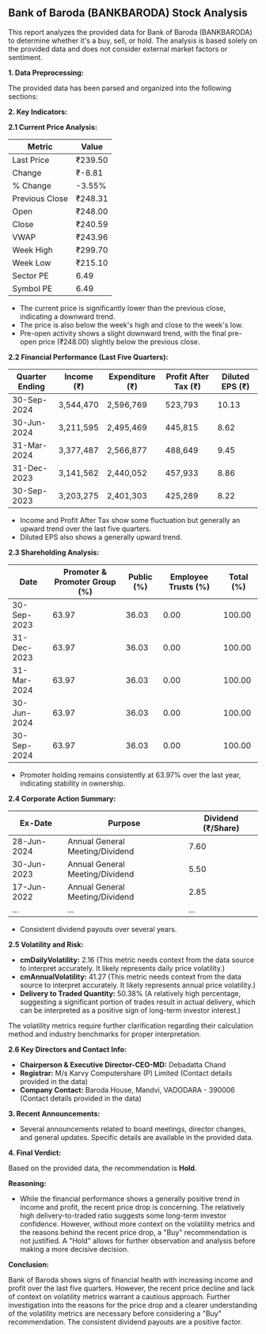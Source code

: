 ## Bank of Baroda (BANKBARODA) Stock Analysis

This report analyzes the provided data for Bank of Baroda (BANKBARODA) to determine whether it's a buy, sell, or hold.  The analysis is based solely on the provided data and does not consider external market factors or sentiment.

**1. Data Preprocessing:**

The provided data has been parsed and organized into the following sections:

**2. Key Indicators:**

**2.1 Current Price Analysis:**

| Metric             | Value     |
|----------------------|-----------|
| Last Price          | ₹239.50   |
| Change              | ₹-8.81    |
| % Change            | -3.55%    |
| Previous Close      | ₹248.31   |
| Open                | ₹248.00   |
| Close               | ₹240.59   |
| VWAP                | ₹243.96   |
| Week High           | ₹299.70   |
| Week Low            | ₹215.10   |
| Sector PE           | 6.49      |
| Symbol PE           | 6.49      |


* The current price is significantly lower than the previous close, indicating a downward trend.
* The price is also below the week's high and close to the week's low.
* Pre-open activity shows a slight downward trend, with the final pre-open price (₹248.00) slightly below the previous close.


**2.2 Financial Performance (Last Five Quarters):**

| Quarter Ending     | Income (₹)      | Expenditure (₹)  | Profit After Tax (₹) | Diluted EPS (₹) |
|----------------------|-----------------|--------------------|-----------------------|-----------------|
| 30-Sep-2024         | 3,544,470       | 2,596,769         | 523,793              | 10.13            |
| 30-Jun-2024         | 3,211,595       | 2,495,469         | 445,815              | 8.62             |
| 31-Mar-2024         | 3,377,487       | 2,566,877         | 488,649              | 9.45             |
| 31-Dec-2023         | 3,141,562       | 2,440,052         | 457,933              | 8.86             |
| 30-Sep-2023         | 3,203,275       | 2,401,303         | 425,289              | 8.22             |

* Income and Profit After Tax show some fluctuation but generally an upward trend over the last five quarters.
* Diluted EPS also shows a generally upward trend.


**2.3 Shareholding Analysis:**

| Date       | Promoter & Promoter Group (%) | Public (%) | Employee Trusts (%) | Total (%) |
|------------|-----------------------------|------------|--------------------|-----------|
| 30-Sep-2023 | 63.97                        | 36.03      | 0.00               | 100.00    |
| 31-Dec-2023 | 63.97                        | 36.03      | 0.00               | 100.00    |
| 31-Mar-2024 | 63.97                        | 36.03      | 0.00               | 100.00    |
| 30-Jun-2024 | 63.97                        | 36.03      | 0.00               | 100.00    |
| 30-Sep-2024 | 63.97                        | 36.03      | 0.00               | 100.00    |

* Promoter holding remains consistently at 63.97% over the last year, indicating stability in ownership.


**2.4 Corporate Action Summary:**

| Ex-Date     | Purpose                                      | Dividend (₹/Share) |
|-------------|----------------------------------------------|--------------------|
| 28-Jun-2024 | Annual General Meeting/Dividend               | 7.60              |
| 30-Jun-2023 | Annual General Meeting/Dividend               | 5.50              |
| 17-Jun-2022 | Annual General Meeting/Dividend               | 2.85              |
| ...         | ...                                          | ...                |


* Consistent dividend payouts over several years.


**2.5 Volatility and Risk:**

* **cmDailyVolatility:** 2.16 (This metric needs context from the data source to interpret accurately.  It likely represents daily price volatility.)
* **cmAnnualVolatility:** 41.27 (This metric needs context from the data source to interpret accurately. It likely represents annual price volatility.)
* **Delivery to Traded Quantity:** 50.38% (A relatively high percentage, suggesting a significant portion of trades result in actual delivery, which can be interpreted as a positive sign of long-term investor interest.)

The volatility metrics require further clarification regarding their calculation method and industry benchmarks for proper interpretation.


**2.6 Key Directors and Contact Info:**

* **Chairperson & Executive Director-CEO-MD:** Debadatta Chand
* **Registrar:** M/s Karvy Computershare (P) Limited (Contact details provided in the data)
* **Company Contact:** Baroda House, Mandvi, VADODARA - 390006 (Contact details provided in the data)


**3. Recent Announcements:**

* Several announcements related to board meetings, director changes, and general updates.  Specific details are available in the provided data.


**4. Final Verdict:**

Based on the provided data, the recommendation is **Hold**.

**Reasoning:**

* While the financial performance shows a generally positive trend in income and profit, the recent price drop is concerning.  The relatively high delivery-to-traded ratio suggests some long-term investor confidence.  However, without more context on the volatility metrics and the reasons behind the recent price drop, a "Buy" recommendation is not justified.  A "Hold" allows for further observation and analysis before making a more decisive decision.

**Conclusion:**

Bank of Baroda shows signs of financial health with increasing income and profit over the last five quarters.  However, the recent price decline and lack of context on volatility metrics warrant a cautious approach.  Further investigation into the reasons for the price drop and a clearer understanding of the volatility metrics are necessary before considering a "Buy" recommendation.  The consistent dividend payouts are a positive factor.
